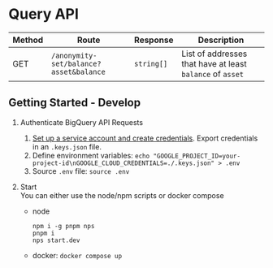 # Query API

| Method | Route                                  | Response   | Description                                               |
|--------|----------------------------------------|------------|-----------------------------------------------------------|
| GET    | `/anonymity-set/balance?asset&balance` | `string[]` | List of addresses that have at least `balance` of `asset` |


## Getting Started - Develop
1. Authenticate BigQuery API Requests  
   1. [Set up a service account and create credentials](https://codelabs.developers.google.com/codelabs/cloud-bigquery-nodejs#3). Export credentials in an `.keys.json` file. 
   2. Define environment variables: `echo "GOOGLE_PROJECT_ID=your-project-id\nGOOGLE_CLOUD_CREDENTIALS=./.keys.json" > .env`
   3. Source `.env` file: `source .env`

2. Start  
  You can either use the node/npm scripts or docker compose
    - node
      ```commandline
      npm i -g pnpm nps
      pnpm i
      nps start.dev
      ``` 
    - docker: `docker compose up`
